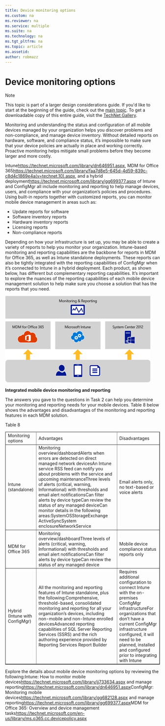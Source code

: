 ```yaml
---
title: Device monitoring options
ms.custom: na
ms.reviewer: na
ms.service: multiple
ms.suite: na
ms.technology: na 
ms.tgt_pltfrm: na
ms.topic: article
ms.assetid:  
author: robmazz
---
```

# Device monitoring options

>[!NOTE]
>This topic is part of a larger design considerations guide. If you'd like to start at the beginning of the guide, check out the [main topic](mdm-design-considerations-guide.md). To get a downloadable copy of this entire guide, visit the [TechNet Gallery](https://gallery.technet.microsoft.com/Mobile-Device-Management-7d401582).

Monitoring and understanding the status and configuration of all mobile devices managed by your organization helps you discover problems and non-compliance, and manage device inventory. Without detailed reports on hardware, software, and compliance status, it’s impossible to make sure that your device policies are actually in place and working correctly. Proactive monitoring helps mitigate small problems before they become larger and more costly.

<externalLink target="_blank"><linkText>Intune</linkText><linkUri>https://technet.microsoft.com/library/dn646951.aspx</linkUri></externalLink>, <externalLink target="_blank"><linkText>MDM for Office 365</linkText><linkUri>https://technet.microsoft.com/library/faa7d8e5-645d-4d59-839c-c8d4c1869e4a(v=technet.10).aspx</linkUri></externalLink>, and a <externalLink target="_blank"><linkText>hybrid deployment</linkText><linkUri>https://technet.microsoft.com/library/gg699377.aspx</linkUri></externalLink> of <token>Intune</token> and <token>ConfigMgr</token> all include monitoring and reporting to help manage devices, users, and compliance with your organization’s policies and procedures. Using built-in reports together with customized reports, you can monitor mobile device management in areas such as:

- Update reports for software
- Software inventory reports
- Hardware inventory reports
- Licensing reports
- Non-compliance reports

Depending on how your infrastructure is set up, you may be able to create a variety of reports to help you monitor your organization. <token>Intune</token>-based monitoring and reporting capabilities are the backbone for reports in <token>MDM for Office 365</token>, as well as <token>Intune</token> standalone deployments. These reports can also be tightly integrated with the reporting capabilities of <token>ConfigMgr</token> when it’s connected to <token>Intune</token> in a hybrid deployment. Each product, as shown below, has different but complementary reporting capabilities. It’s important to explore the nuances of the reporting capabilities of each mobile device management solution to help make sure you choose a solution that has the reports that you need.</para><mediaLink>
<image xlink:href="1047aa81-9c0e-4e4b-8acc-53cc33b33d5a"/>
</mediaLink><para><legacyBold>

![Integrated mobile device monitoring and reporting](./media/MDM_Figure_05.png)

**Integrated mobile device monitoring and reporting**

The answers you gave to the questions in Task 2 can help you determine your monitoring and reporting needs for your mobile devices. Table 8 below shows the advantages and disadvantages of the monitoring and reporting features in each MDM solution.

</para><para><legacyBold>Table 8</legacyBold></para><table border="1"><thead><tr><TD><para>Monitoring options</para></TD><TD><para>Advantages</para></TD><TD><para>Disadvantages</para></TD></tr></thead><tbody><tr><TD><para><token>Intune</token> (standalone)</para></TD><TD><list class="bullet"><listItem><para>Monitoring overview/dashboard</para></listItem><listItem><para>Alerts when errors are detected on direct managed network devices</para></listItem><listItem><para>An <token>Intune</token> service RSS feed can notify you about problems with the service and upcoming maintenance</para></listItem><listItem><para>Three levels of alerts (critical, warning, Informational) with thresholds and email alert notifications</para></listItem><listItem><para>Can filter alerts by device type</para></listItem><listItem><para>Can review the status of any managed device</para></listItem><listItem><para>Can monitor details in the following areas:</para><list class="bullet"><listItem><para>System</para></listItem><listItem><para>OS</para></listItem><listItem><para>Storage</para></listItem><listItem><para><token>Exchange ActiveSync</token></para></listItem><listItem><para>System enclosure</para></listItem><listItem><para>Network</para></listItem><listItem><para>Service</para></listItem></list></listItem></list></TD><TD><list class="bullet"><listItem><para>Email alerts only, no text-based or voice alerts</para></listItem></list></TD></tr><tr><TD><para><token>MDM for Office 365</token></para></TD><TD><list class="bullet"><listItem><para>Monitoring overview/dashboard</para></listItem><listItem><para>Three levels of alerts (critical, warning, Informational) with thresholds and email alert notifications</para></listItem><listItem><para>Can filter alerts by device type</para></listItem><listItem><para>Can review the status of any managed device</para></listItem></list></TD><TD><list class="bullet"><listItem><para>Mobile device compliance status reports only</para></listItem></list></TD></tr><tr><TD><para>Hybrid (<token>Intune</token> with <token>ConfigMgr</token>)</para></TD><TD><list class="bullet"><listItem><para>All the monitoring and reporting features of <token>Intune</token> standalone, plus the following:</para><list class="bullet"><listItem><para>Comprehensive, threshold-based, consolidated monitoring and reporting for all your organization’s devices, including non-mobile and non-<token>Intune</token> enrolled devices</para></listItem><listItem><para>Advanced reporting capabilities of SQL Server Reporting Services (SSRS) and the rich authoring experience provided by Reporting Services Report Builder</para></listItem></list></listItem></list></TD><TD><list class="bullet"><listItem><para>Requires additional configuration to connect <token>Intune</token> with the on-premises <token>ConfigMgr</token> infrastructure</para></listItem><listItem><para>For organizations that don’t have a current <token>ConfigMgr</token> infrastructure configured, it will need to be planned, installed and configured prior to integrating with <token>Intune</token></para></listItem></list></TD></tr></tbody></table><para>

Explore the details about mobile device monitoring options by reviewing the following:</para><list class="bullet"><listItem><para><token>Intune</token>: How to <externalLink target="_blank"><linkText>monitor mobile devices</linkText><linkUri>https://technet.microsoft.com/library/jj733634.aspx</linkUri></externalLink> and <externalLink target="_blank"><linkText>manage reporting</linkText><linkUri>https://technet.microsoft.com/library/dn646951.aspx</linkUri></externalLink></para></listItem><listItem><para><token>ConfigMgr</token>: <externalLink target="_blank"><linkText>Monitoring mobile devices</linkText><linkUri>https://technet.microsoft.com/library/gg682128.aspx</linkUri></externalLink> and <externalLink target="_blank"><linkText>manage reporting</linkText><linkUri>https://technet.microsoft.com/library/gg699377.aspx</linkUri></externalLink></para></listItem><listItem><para><token>MDM for Office 365</token>: <externalLink><linkText>Overview and device management tasks</linkText><linkUri>https://technet.microsoft.com/en-us/library/ms.o365.cc.devicepolicy.aspx</linkUri></externalLink></para></listItem></list></content>

